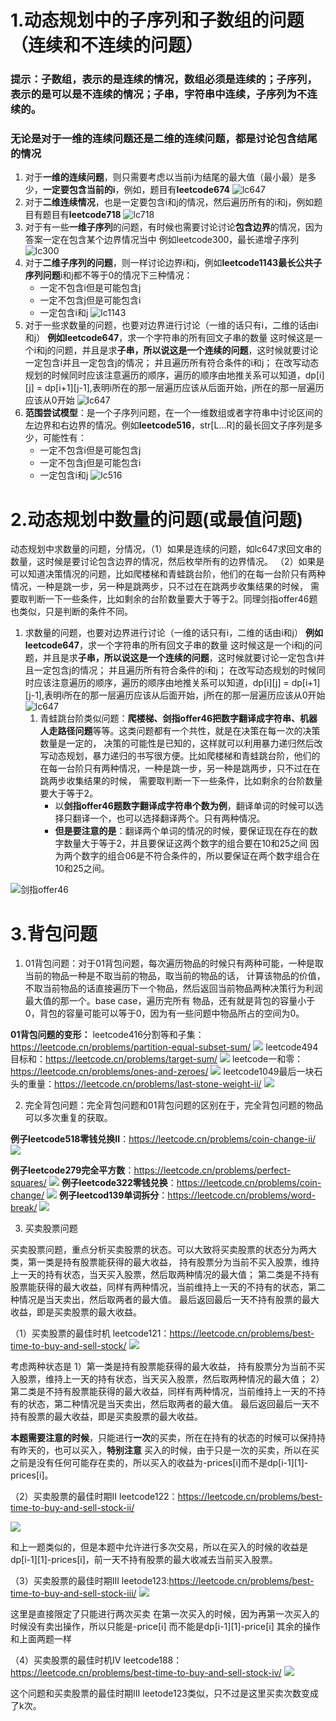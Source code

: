 # 1.动态规划中的子序列和子数组的问题（连续和不连续的问题）
### 提示：子数组，表示的是连续的情况，数组必须是连续的；子序列，表示的是可以是不连续的情况；子串，字符串中连续，子序列为不连续的。
### 无论是对于一维的连续问题还是二维的连续问题，都是讨论包含结尾的情况
1. 对于**一维的连续问题**，则只需要考虑以当前i为结尾的最大值（最小最）是多少，**一定要包含当前的i**，例如，题目有**leetcode674**
![lc647](README_images/fb0a356a.png)
2. 对于**二维连续情况**，也是一定要包含i和j的情况，然后遍历所有的i和j，例如题目有题目有**leetcode718**
![lc718](README_images/tu2.png)
3. 对于有一些**一维子序列**的问题，有时候也需要讨论讨论**包含边界**的情况，因为答案一定在包含某个边界情况当中 例如leetcode300，最长递增子序列
![lc300](README_images/tu3.png)
4. 对于**二维子序列的问题**，则一样讨论边界i和j，例如**leetcode1143最长公共子序列问题**i和j都不等于0的情况下三种情况：
   - 一定不包含i但是可能包含j
   - 一定不包含j但是可能包含i
   - 一定包含i和j
![lc1143](README_images/tu4.png)
5. 对于一些求数量的问题，也要对边界进行讨论（一维的话只有i，二维的话由i和j） **例如leetcode647**，求一个字符串的所有回文子串的数量
这时候这是一个i和j的问题，并且是求**子串，所以说这是一个连续的问题**，这时候就要讨论一定包含i并且一定包含j的情况；
并且遍历所有符合条件的i和j；
在改写动态规划的时候同时应该注意遍历的顺序，遍历的顺序由地推关系可以知道，dp[i][j] = dp[i+1][j-1],表明i所在的那一层遍历应该从后面开始，j所在的那一层遍历应该从0开始
![lc647](README_images/tu5.png)
6. **范围尝试模型**：是一个子序列问题，在一个一维数组或者字符串中讨论区间的左边界和右边界的情况。例如**leetcode516**，str[L...R]的最长回文子序列是多少，可能性有：
     - 一定不包含i但是可能包含j 
     - 一定不包含j但是可能包含i 
     - 一定包含i和j
![lc516](README_images/tu6.png)

# 2.动态规划中数量的问题(或最值问题)
动态规划中求数量的问题，分情况，（1）如果是连续的问题，如lc647求回文串的数量，这时候是要讨论包含边界的情况，然后枚举所有的边界情况。
（2）如果是可以知道决策情况的问题，比如爬楼梯和青蛙跳台阶，他们的在每一台阶只有两种情况，一种是跳一步，另一种是跳两步，只不过在在跳两步收集结果的时候，
需要取判断一下一些条件，比如剩余的台阶数量要大于等于2。同理剑指offer46题也类似，只是判断的条件不同。

1. 求数量的问题，也要对边界进行讨论（一维的话只有i，二维的话由i和j） **例如leetcode647**，求一个字符串的所有回文子串的数量
这时候这是一个i和j的问题，并且是求**子串，所以说这是一个连续的问题**，这时候就要讨论一定包含i并且一定包含j的情况；
并且遍历所有符合条件的i和j；
在改写动态规划的时候同时应该注意遍历的顺序，遍历的顺序由地推关系可以知道，dp[i][j] = dp[i+1][j-1],表明i所在的那一层遍历应该从后面开始，j所在的那一层遍历应该从0开始
![lc647](README_images/tu5.png)
   1. 青蛙跳台阶类似问题：**爬楼梯、剑指offer46把数字翻译成字符串、机器人走路径问题**等等。这类问题都有一个共性，就是在决策在每一次的决策数量是一定的，
   决策的可能性是已知的，这样就可以利用暴力递归然后改写动态规划，暴力递归的书写很方便。比如爬楼梯和青蛙跳台阶，他们的在每一台阶只有两种情况，一种是跳一步，另一种是跳两步，只不过在在跳两步收集结果的时候，
   需要取判断一下一些条件，比如剩余的台阶数量要大于等于2。 
      - 以**剑指offer46题数字翻译成字符串个数为例**，翻译单词的时候可以选择只翻译一个，也可以选择翻译两个。只有两种情况。
      - **但是要注意的是**：翻译两个单词的情况的时候，要保证现在存在的数字数量大于等于2，并且要保证这两个数字的组合要在10和25之间
         因为两个数字的组合06是不符合条件的，所以要保证在两个数字组合在10和25之间。
      
 ![剑指offer46](README_images/剑指46.png)

# 3.背包问题

1. 01背包问题：对于01背包问题，每次遍历物品的时候只有两种可能，一种是取当前的物品一种是不取当前的物品，取当前的物品的话，
计算该物品的价值，不取当前物品的话直接遍历下一个物品，然后返回当前物品两种决策行为利润最大值的那一个。base case，遍历完所有
物品，还有就是背包的容量小于0，背包的容量可能可以等于0，因为有一些问题中物品所占的空间为0。

**01背包问题的变形：** 
leetcode416分割等和子集：https://leetcode.cn/problems/partition-equal-subset-sum/
![](.README_images/lc416.png)
leetcode494目标和：https://leetcode.cn/problems/target-sum/
![](.README_images/lc494.png)
leetcode一和零：https://leetcode.cn/problems/ones-and-zeroes/
![](.README_images/289289e3.png)
leetcode1049最后一块石头的重量：https://leetcode.cn/problems/last-stone-weight-ii/
![](.README_images/lc1049.png)

2. 完全背包问题：完全背包问题和01背包问题的区别在于，完全背包问题的物品可以多次重复的获取。

**例子leetcode518零钱兑换II**：https://leetcode.cn/problems/coin-change-ii/
![](.README_images/lc518.png)

**例子leetcode279完全平方数**：https://leetcode.cn/problems/perfect-squares/
![](.README_images/lc279.png)
**例子leetcode322零钱兑换**：https://leetcode.cn/problems/coin-change/
![](.README_images/lc322.png)
**例子leetcod139单词拆分**：https://leetcode.cn/problems/word-break/
![](.README_images/lc139.png)

3. 买卖股票问题

买卖股票问题，重点分析买卖股票的状态。可以大致将买卖股票的状态分为两大类，第一类是持有股票能获得的最大收益，
持有股票分为当前不买入股票，维持上一天的持有状态，当天买入股票，然后取两种情况的最大值；
第二类是不持有股票能获得的最大收益，同样有两种情况，当前维持上一天的不持有的状态，第二种情况是当天卖出，然后取两者的最大值。
最后返回最后一天不持有股票的最大收益，即是买卖股票的最大收益。

（1）买卖股票的最佳时机 leetcode121：https://leetcode.cn/problems/best-time-to-buy-and-sell-stock/
![](.README_images/lc121.png)

考虑两种状态是
1）第一类是持有股票能获得的最大收益，
持有股票分为当前不买入股票，维持上一天的持有状态，当天买入股票，然后取两种情况的最大值；
2）第二类是不持有股票能获得的最大收益，同样有两种情况，当前维持上一天的不持有的状态，第二种情况是当天卖出，然后取两者的最大值。
最后返回最后一天不持有股票的最大收益，即是买卖股票的最大收益。

**本题需要注意的时候**，只能进行**一次**的买卖，所在在持有的状态的时候可以保持持有昨天的，也可以买入，**特别注意**
买入的时候，由于只是一次的买卖，所以在买之前是没有任何可能存在卖的，所以买入的收益为-prices[i]而不是dp[i-1][1]-prices[i]。

（2）买卖股票的最佳时期II leetcode122：https://leetcode.cn/problems/best-time-to-buy-and-sell-stock-ii/

![](.README_images/lc122.png)

和上一题类似的，但是本题中允许进行多次交易，所以在买入的时候的收益是dp[i-1][1]-prices[i]，前一天不持有股票的最大收减去当前买入股票。

（3）买卖股票的最佳时期III leetode123:https://leetcode.cn/problems/best-time-to-buy-and-sell-stock-iii/
![](.README_images/lc123.png)

这里是直接限定了只能进行两次买卖
在第一次买入的时候，因为再第一次买入的时候没有卖出操作，所以只能是-price[i] 而不能是dp[i-1][1]-price[i]
其余的操作和上面两题一样

（4）买卖股票的最佳时机IV leetcode188：https://leetcode.cn/problems/best-time-to-buy-and-sell-stock-iv/
![](.README_images/lc188.png)

这个问题和买卖股票的最佳时期III leetode123类似，只不过是这里买卖次数变成了k次。
